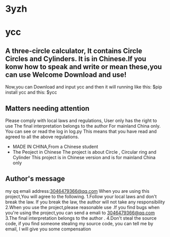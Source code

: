 # 3yzh
ycc
========
A three-circle calculator, It contains Circle Circles and Cylinders.
It is in Chinese.If you konw how to speak and write or mean these,you can use
Welcome Download and use!
-------------
Now,you can Download and input ycc and then it will running
like this:
    $pip install ycc
and this:
    $ycc

    
Matters needing attention
-------------
Please comply with local laws and regulations, 
User only has the right to use 
The final interpretation belongs to the author 
For mainland China only. 
You can see or read the log in log.py
This means that you have read and agreed to all the above regulations. 

* MADE IN CHINA,From a Chinese student
* The Peoject in Chinese
The project is about Circle , Circular ring and Cylinder 
This project is in Chinese version and is for mainland China only

Author's message
-------------
my qq emali address:3046479366@qq.com
When you are using this project,You will agree to the following.
1.Follow your local laws and don't break the law. If you break the law, the author will not take any responsibility 
2.When you use the project,please reasonable use .If you find bugs when you're using the project,you can send a emali to 3046479366@qq.com
3.The final interpretation belongs to the author .
4.Don't steal the source code, if you find someone stealing my source code, you can tell me by email, I will give you some compensation
